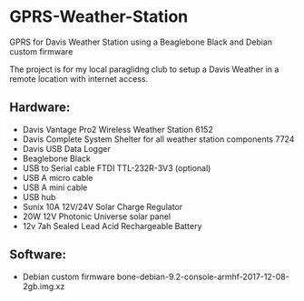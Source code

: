# GPRS-Weather-Station
GPRS for Davis Weather Station using a Beaglebone Black and Debian custom firmware

The project is for my local paraglidng club to setup a Davis Weather in a remote location with internet access.

Hardware:
---------
* Davis Vantage Pro2 Wireless Weather Station 6152
* Davis Complete System Shelter for all weather station components 7724
* Davis USB Data Logger
* Beaglebone Black
* USB to Serial cable FTDI TTL-232R-3V3 (optional)
* USB A micro cable
* USB A mini cable
* USB hub
* Sunix 10A 12V/24V Solar Charge Regulator
* 20W 12V Photonic Universe solar panel
* 12v 7ah Sealed Lead Acid Rechargeable Battery
  
Software:
---------
* Debian custom firmware bone-debian-9.2-console-armhf-2017-12-08-2gb.img.xz
